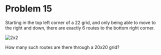 Problem 15
==========
Starting in the top left corner of a 22 grid, and only being able to move to the right and down, there are exactly 6 routes to the bottom right corner.

![2x2](http://projecteuler.net/project/images/p_015.gif)

How many such routes are there through a 20x20 grid?